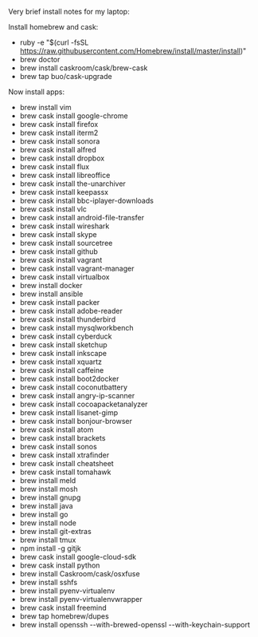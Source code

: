 Very brief install notes for my laptop:

Install homebrew and cask:
* ruby -e "$(curl -fsSL https://raw.githubusercontent.com/Homebrew/install/master/install)"
* brew doctor
* brew install caskroom/cask/brew-cask
* brew tap buo/cask-upgrade

Now install apps:
* brew install vim
* brew cask install google-chrome
* brew cask install firefox
* brew cask install iterm2
* brew cask install sonora
* brew cask install alfred
* brew cask install dropbox
* brew cask install flux
* brew cask install libreoffice
* brew cask install the-unarchiver
* brew cask install keepassx
* brew cask install bbc-iplayer-downloads
* brew cask install vlc
* brew cask install android-file-transfer
* brew cask install wireshark
* brew cask install skype
* brew cask install sourcetree
* brew cask install github
* brew cask install vagrant
* brew cask install vagrant-manager
* brew cask install virtualbox
* brew install docker
* brew install ansible
* brew cask install packer
* brew cask install adobe-reader
* brew cask install thunderbird
* brew cask install mysqlworkbench
* brew cask install cyberduck
* brew cask install sketchup
* brew cask install inkscape
* brew cask install xquartz
* brew cask install caffeine
* brew cask install boot2docker
* brew cask install coconutbattery
* brew cask install angry-ip-scanner
* brew cask install cocoapacketanalyzer
* brew cask install lisanet-gimp
* brew cask install bonjour-browser
* brew cask install atom
* brew cask install brackets
* brew cask install sonos
* brew cask install xtrafinder
* brew cask install cheatsheet
* brew cask install tomahawk
* brew install meld
* brew install mosh
* brew install gnupg
* brew install java
* brew install go
* brew install node
* brew install git-extras
* brew install tmux
* npm install -g gitjk
* brew cask install google-cloud-sdk
* brew cask install python
* brew install Caskroom/cask/osxfuse
* brew install sshfs
* brew install pyenv-virtualenv
* brew install pyenv-virtualenvwrapper
* brew cask install freemind
* brew tap homebrew/dupes
* brew install openssh --with-brewed-openssl --with-keychain-support
